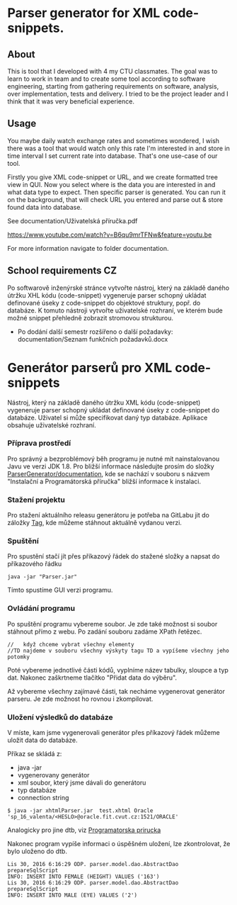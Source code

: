 # Parser generator for XML code-snippets.

## About
This is tool that I developed with 4 my CTU classmates. The goal was to learn to work in team and to create some tool according to software engineering, starting from 
gathering requirements on software, analysis, over implementation, tests and delivery. I tried to be the project leader and I think that it was very beneficial experience.

## Usage
You maybe daily watch exchange rates and sometimes wondered, 
I wish there was a tool that would watch only this rate I'm interested in and store in time interval I set current rate into database.
That's one use-case of our tool.

Firstly you give XML code-snippet or URL, and we create formatted tree view in QUI. Now you select where is the data you are interested in and what data type to expect.
Then specific parser is generated. You can run it on the background, that will check URL you entered and parse out & store found data into database.

See documentation/Uživatelská příručka.pdf

https://www.youtube.com/watch?v=B6qu9mrTFNw&feature=youtu.be

For more information navigate to folder documentation.

## School requirements CZ
Po softwarově inženýrské stránce vytvořte nástroj, který na základě daného útržku XHL kódu (code-snippet) vygeneruje parser 
schopný ukládat definované úseky z code-snippet do objektové struktury, popř. do databáze. 
K tomuto nástroji vytvořte uživatelské rozhraní, ve kterém bude možné snippet přehledně zobrazit stromovou strukturou.

+ Po dodání další semestr rozšířeno o další požadavky: documentation/Seznam funkčních požadavků.docx

# Generátor parserů pro XML code-snippets

Nástroj, který na základě daného útržku XML kódu (code-snippet) vygeneruje parser
schopný ukládat definované úseky z code-snippet do databáze. Uživatel si může specifikovat daný typ databáze.
Aplikace obsahuje uživatelské rozhraní.

### Příprava prostředí

Pro správný a bezproblémový běh programu je nutné mít nainstalovanou Javu ve verzi JDK 1.8. Pro bližší informace následujte prosím do složky [ParserGenerator/documentation](https://gitlab.fit.cvut.cz/ParserGenerator/documentation/blob/master/Instala%C4%8Dn%C3%AD_a_Program%C3%A1torsk%C3%A1_p%C5%99%C3%ADru%C4%8Dka.pdf), kde se nachází v souboru s názvem "Instalační a Programátorská příručka" bližší informace k instalaci.


### Stažení projektu
Pro stažení aktuálního releasu generátoru je potřeba na GitLabu jit do záložky [Tag](https://gitlab.fit.cvut.cz/ParserGenerator/generator/tags),  kde můžeme stáhnout aktuálně vydanou verzi.

### Spuštění
Pro spustění stačí jít přes příkazový řádek do stažené složky a napsat do příkazového řádku

```
java -jar "Parser.jar" 
```

Tímto spustíme GUI verzi programu.

###  Ovládání programu
Po spuštění programu vybereme soubor. Je zde také možnost si soubor stáhnout přímo z webu. 
Po zadání souboru zadáme XPath řetězec. 

```
//   když chceme vybrat všechny elementy
//TD najdeme v souboru všechny výskyty tagu TD a vypíšeme všechny jeho potomky
```

Poté vybereme jednotlivé části kódů, vyplníme název tabulky, sloupce a typ dat. Nakonec zaškrtneme tlačítko "Přidat data do výběru".

Až vybereme všechny zajímavé části, tak necháme vygenerovat generátor parseru. Je zde možnost ho rovnou i zkompilovat.


### Uložení výsledků do databáze
V míste, kam jsme vygenerovali generátor přes příkazový řádek můžeme uložit data do databáze. 

Příkaz se skládá z:
- java -jar
- vygenerovany generátor
- xml soubor, který jsme dávali do generátoru
- typ databáze
- connection string

```
$ java -jar xhtmlParser.jar  test.xhtml Oracle 'sp_16_valenta/<HESLO>@oracle.fit.cvut.cz:1521/ORACLE'
```
Analogicky pro jine dtb, viz [Programatorska prirucka](https://gitlab.fit.cvut.cz/ParserGenerator/documentation/blob/master/Instala%C4%8Dn%C3%AD_a_Program%C3%A1torsk%C3%A1_p%C5%99%C3%ADru%C4%8Dka.pdf)

Nakonec program vypíše informaci o úspěšném uložení, lze zkontrolovat, že bylo uloženo do dtb.
```
Lis 30, 2016 6:16:29 ODP. parser.model.dao.AbstractDao prepareSqlScript
INFO: INSERT INTO FEMALE (HEIGHT) VALUES ('163')
Lis 30, 2016 6:16:29 ODP. parser.model.dao.AbstractDao prepareSqlScript
INFO: INSERT INTO MALE (EYE) VALUES ('2')
```

